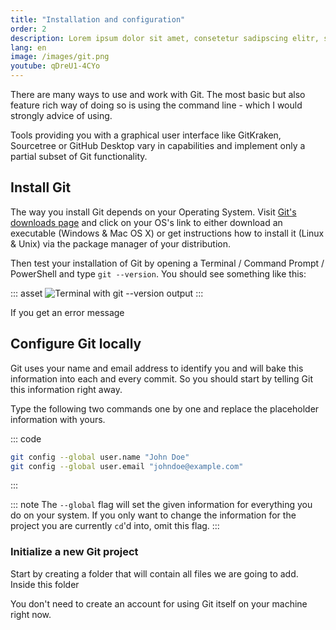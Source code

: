 ```yaml
---
title: "Installation and configuration"
order: 2
description: Lorem ipsum dolor sit amet, consetetur sadipscing elitr, sed diam nonumy eirmod tempor invidunt ut labore et dolore magna aliquyam erat, sed diam voluptua.
lang: en
image: /images/git.png
youtube: qDreU1-4CYo
---
```

There are many ways to use and work with Git. The most basic but also feature rich way of doing so is using the command line - which I would strongly advice of using.

Tools providing you with a graphical user interface like GitKraken, Sourcetree or GitHub Desktop vary in capabilities and implement only a partial subset of Git functionality.

## Install Git
The way you install Git depends on your Operating System. Visit [Git's downloads page](https://git-scm.com/downloads) and click on your OS's link to either download an executable (Windows & Mac OS X) or get instructions how to install it (Linux & Unix) via the package manager of your distribution.

Then test your installation of Git by opening a Terminal / Command Prompt / PowerShell and type `git --version`. You should see something like this:

::: asset
![Terminal with git --version output](/images/terminal-git-version.png)
:::

If you get an error message

## Configure Git locally
Git uses your name and email address to identify you and will bake this information into each and every commit. So you should start by telling Git this information right away. 

Type the following two commands one by one and replace the placeholder information with yours.

::: code
``` sh
git config --global user.name "John Doe"
git config --global user.email "johndoe@example.com"
```
:::

::: note
The `--global` flag will set the given information for everything you do on your system. If you only want to change the information for the project you are currently `cd`'d into, omit this flag.
:::

### Initialize a new Git project
Start by creating a folder that will contain all files we are going to add. Inside this folder 

You don't need to create an account for using Git itself on your machine right now. 

